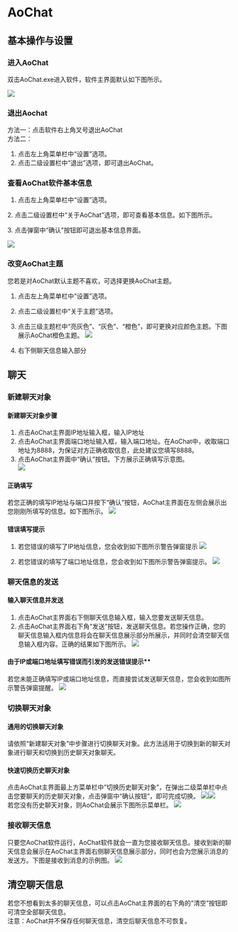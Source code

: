 ﻿                                                                
# AoChat
## 基本操作与设置
### 进入AoChat
双击AoChat.exe进入软件，软件主界面默认如下图所示。

![](\image\1.png)
### 退出Aochat
方法一：点击软件右上角叉号退出AoChat<br>
方法二：
1. 点击左上角菜单栏中“设置”选项。
2. 点击二级设置栏中“退出”选项，即可退出AoChat。
### 查看AoChat软件基本信息
1. 点击左上角菜单栏中“设置”选项。

2\. 点击二级设置栏中“关于AoChat”选项，即可查看基本信息。如下图所示。

3\. 点击弹窗中“确认”按钮即可退出基本信息界面。

![](\image\2.png)
### 改变AoChat主题
您若是对AoChat默认主题不喜欢，可选择更换AoChat主题。
1. 点击左上角菜单栏中“设置”选项。
2. 点击二级设置栏中“关于主题”选项。
3. 点击三级主题栏中“亮灰色”、“灰色”、“橙色”，即可更换对应颜色主题。下图展示AoChat橙色主题。
![](\image\3.png)

1. 右下侧聊天信息输入部分
## 聊天
### 新建聊天对象
#### 新建聊天对象步骤
1. 点击AoChat主界面IP地址输入框，输入IP地址
2. 点击AoChat主界面端口地址输入框，输入端口地址。在AoChat中，收取端口地址为8888，为保证对方正确收取信息，此处建议您填写8888。
3. 点击AoChat主界面中“确认”按钮。下方展示正确填写示意图。<br>
![](\image\4.png)
#### 正确填写
若您正确的填写IP地址与端口并按下“确认”按钮，AoChat主界面在左侧会展示出您刚刚所填写的信息。如下图所示。
![](\image\5.png)
#### 错误填写提示
1. 若您错误的填写了IP地址信息，您会收到如下图所示警告弹窗提示
![](\image\6.png)

2. 若您错误的填写了端口地址信息，您会收到如下图所示警告弹窗提示。
![](\image\7.png)

### 聊天信息的发送
#### 输入聊天信息并发送
1. 点击AoChat主界面右下侧聊天信息输入框，输入您要发送聊天信息。
2. 点击AoChat主界面右下角“发送”按钮，发送聊天信息。若您操作正确，您的聊天信息输入框内信息将会在聊天信息展示部分所展示，并同时会清空聊天信息输入框内容。正确的结果如下图所示。
![](\image\8.png)

#### 由于IP或端口地址填写错误而引发的发送错误提示**
若您未能正确填写IP或端口地址信息，而直接尝试发送聊天信息，您会收到如图所示警告弹窗提醒。
![](\image\9.png)
### 切换聊天对象
#### 通用的切换聊天对象
请依照“新建聊天对象”中步骤进行切换聊天对象。此方法适用于切换到新的聊天对象进行聊天和切换到历史聊天对象聊天。
#### 快速切换历史聊天对象
点击AoChat主界面最上方菜单栏中”切换历史聊天对象”，在弹出二级菜单栏中点击您要聊天的历史聊天对象，点击弹窗中“确认按钮”，即可完成切换。
![](\image\10.png)![](\image\11.png)
<br>
若您没有历史聊天对象，则AoChat会展示下图所示菜单栏。
![](\image\12.png)
### 接收聊天信息
只要您AoChat软件运行，AoChat软件就会一直为您接收聊天信息。接收到新的聊天信息会展示在AoChat主界面右侧聊天信息展示部分，同时也会为您展示消息的发送方。下图是接收到消息的示例图。
![](\image\13.png)

## 清空聊天信息
若您不想看到太多的聊天信息，可以点击AoChat主界面的右下角的”清空”按钮即可清空全部聊天信息。<br>
注意：AoChat并不保存任何聊天信息，清空后聊天信息不可恢复。